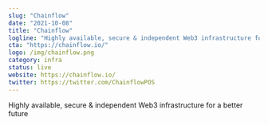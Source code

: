 ```yaml
---
slug: "Chainflow"
date: "2021-10-08"
title: "Chainflow"
logline: "Highly available, secure & independent Web3 infrastructure for a better future"
cta: "https://chainflow.io/"
logo: /img/chainflow.png 
category: infra
status: live
website: https://chainflow.io/
twitter: https://twitter.com/ChainflowPOS
---
```

           
Highly available, secure & independent Web3 infrastructure for a better future

